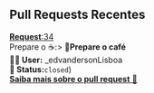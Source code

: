 ## Pull Requests Recentes
[**Request**:34](https://github.com/edvandersonLisboa/TesteWorkflow/pull/34)<br>
Prepare o ☕:> **📝Prepare o café**<br>**🙎‍♂️ User:**  _edvandersonLisboa<br> **📌 Status:**`closed`)<br> [**Saiba mais sobre o pull request** 📄](https://github.com/edvandersonLisboa/TesteWorkflowPublic/issues/40)
##


